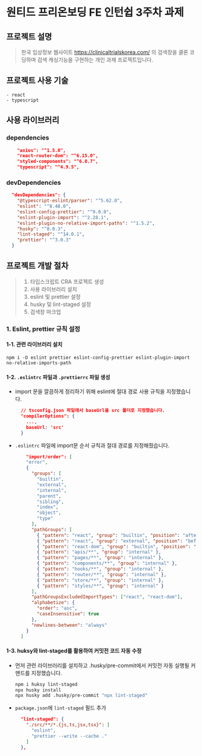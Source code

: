 # 원티드 프리온보딩 FE 인턴쉽 3주차 과제

## 프로젝트 설명

> 한국 임상정보 웹사이트 https://clinicaltrialskorea.com/ 의 검색창을 클론 코딩하며 검색 캐싱기능을 구현하는 개인 과제 프로젝트입니다.

## 프로젝트 사용 기술

```
- react
- typescript
```

## 사용 라이브러리

### dependencies

```json
    "axios": "^1.5.0",
    "react-router-dom": "^6.15.0",
    "styled-components": "^6.0.7",
    "typescript": "^4.9.5",
```

### devDependencies

```json
  "devDependencies": {
    "@typescript-eslint/parser": "^5.62.0",
    "eslint": "^8.48.0",
    "eslint-config-prettier": "^9.0.0",
    "eslint-plugin-import": "^2.28.1",
    "eslint-plugin-no-relative-import-paths": "^1.5.2",
    "husky": "^8.0.3",
    "lint-staged": "^14.0.1",
    "prettier": "^3.0.3"
  }
```

## 프로젝트 개발 절차

> 1. 타입스크립트 CRA 프로젝트 생성
> 2. 사용 라이브러리 설치
> 3. eslint 및 prettier 설정
> 4. husky 및 lint-staged 설정
> 5. 검색창 마크업

### 1. Eslint, prettier 규칙 설정

#### 1-1. 관련 라이브러리 설치

```
npm i -D eslint prettier eslint-config-prettier eslint-plugin-import no-relative-imports-path
```

#### 1-2. `.eslintrc` 파일과 `.prettierrc` 파일 생성

- import 문을 깔끔하게 정리하기 위해 eslint에 절대 경로 사용 규칙을 지정했습니다.
  ```json
    // tsconfig.json 파일에서 baseUrl을 src 폴더로 지정했습니다.
    "compilerOptions": {
      ...,
      baseUrl: 'src'
    }
  ```
- `.eslintrc` 파일에 import문 순서 규칙과 절대 경로를 지정해줬습니다.

  ```json
      "import/order": [
      "error",
      {
        "groups": [
          "builtin",
          "external",
          "internal",
          "parent",
          "sibling",
          "index",
          "object",
          "type"
        ],
        "pathGroups": [
          { "pattern": "react", "group": "builtin", "position": "after" },
          { "pattern": "react", "group": "external", "position": "before" },
          { "pattern": "react-dom", "group": "builtin", "position": "after" },
          { "pattern": "apis/**", "group": "internal" },
          { "pattern": "pages/**", "group": "internal" },
          { "pattern": "components/**", "group": "internal" },
          { "pattern": "hooks/**", "group": "internal" },
          { "pattern": "router/**", "group": "internal" },
          { "pattern": "store/**", "group": "internal" },
          { "pattern": "styles/**", "group": "internal" }
        ],
        "pathGroupsExcludedImportTypes": ["react", "react-dom"],
        "alphabetize": {
          "order": "asc",
          "caseInsensitive": true
        },
        "newlines-between": "always"
      }
    ]
  ```

#### 1-3. huksy와 lint-staged를 활용하여 커밋전 코드 자동 수정

- 먼저 관련 라이브러리를 설치하고 .husky/pre-commit에서 커밋전 자동 실행될 커맨드를 지정했습니다.
  ```bash
  npm i huksy lint-staged
  npx husky install
  npx husky add .husky/pre-commit "npx lint-staged"
  ```
- `package.json`에 `lint-staged` 필드 추가
  ```json
    "lint-staged": {
      "./src/**/*.{js,ts,jsx,tsx}": [
        "eslint",
        "prettier --write --cache ."
      ]
    },
  ```
